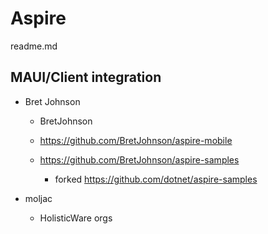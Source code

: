 # Aspire

readme.md

## MAUI/Client integration

*   Bret Johnson

    *   BretJohnson

    *   https://github.com/BretJohnson/aspire-mobile

    *   https://github.com/BretJohnson/aspire-samples

        *   forked https://github.com/dotnet/aspire-samples

*   moljac

    *   HolisticWare orgs

    
